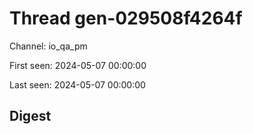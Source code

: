 # Thread gen-029508f4264f
Channel: io_qa_pm

First seen: 2024-05-07 00:00:00

Last seen: 2024-05-07 00:00:00

## Digest


